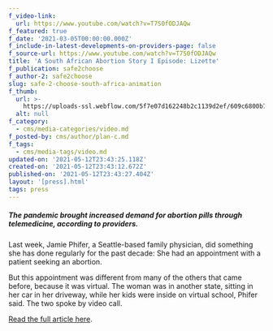 ```yaml
---
f_video-link:
  url: https://www.youtube.com/watch?v=T7S0fODJAQw
f_featured: true
f_date: '2021-03-05T00:00:00.000Z'
f_include-in-latest-developments-on-providers-page: false
f_source-url: https://www.youtube.com/watch?v=T7S0fODJAQw
title: 'A South African Abortion Story I Episode: Lizette'
f_publication: safe2choose
f_author-2: safe2choose
slug: safe-2-choose-south-africa-animation
f_thumb:
  url: >-
    https://uploads-ssl.webflow.com/5f7e07d162248b2c1139d2ef/609c6800b796c00a4f5c0e32_Screen%20Shot%202021-05-12%20at%204.42.50%20PM.png
  alt: null
f_category:
  - cms/media-categories/video.md
f_posted-by: cms/author/plan-c.md
f_tags:
  - cms/media-tags/video.md
updated-on: '2021-05-12T23:43:25.118Z'
created-on: '2021-05-12T23:43:12.672Z'
published-on: '2021-05-12T23:43:27.404Z'
layout: '[press].html'
tags: press
---
```


##### The pandemic brought increased demand for abortion pills through telemedicine, according to providers.

Last week, Jamie Phifer, a Seattle-based family physician, did something she has done regularly for the past decade: She had an appointment with a patient seeking an abortion.  

But this appointment was different from many of the others that came before, because it was virtual. The woman was in another state, sitting in her car in her driveway, while her kids were inside on virtual school, Phifer said. The two spoke by video call.  

[Read the full article here](https://www.thelily.com/you-can-get-the-abortion-pill-by-mail-for-now-the-fda-ruled-but-its-still-an-ongoing-legal-battle/).
